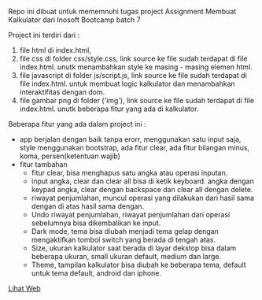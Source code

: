 Repo ini dibuat untuk mememnuhi tugas project Assignment Membuat Kalkulator dari Inosoft Bootcamp batch 7

Project ini terdiri dari :
1. file html di index.html,
2. file css di folder css/style.css, link source ke file sudah terdapat di file index.html. unutk menambahkan style ke masing - masing elemen html.
3. file javascript di folder js/script.js, link source ke file sudah terdapat di file index.html. untuk membuat logic kalkulator dan menambahkan interaktifitas dengan dom.
4. file gambar png di folder ('img'), link source ke file sudah terdapat di file index.html. unutk beberapa fitur yang ada di kalkulator.

Beberapa fitur yang ada dalam project ini :
- app berjalan dengan baik tanpa erorr, menggunakan satu input saja, style menggunakan bootstrap, ada fitur clear, ada fitur bilangan minus, koma, persen(ketentuan wajib)
- fitur tambahan
  - fitur clear, bisa menghapus satu angka atau operasi inputan.
  - input angka, clear dan clear all bisa di ketik keyboard. angka dengan keypad angka, clear dengan backspace dan clear all dengan delete.
  - riwayat penjumlahan, muncul operasi yang dilakukan dari hasil sama dengan di atas hasil sama dengan.
  - Undo riwayat penjumlahan, riwayat penjumlahan dari operasi sebelumnya bisa dikembalikan ke input.
  - Dark mode, tema bisa diubah menjadi tema gelap dengan mengaktifkan tombol switch yang berada di tengah atas.
  - Size, ukuran kalkulator saat berada di layar dekstop bisa dalam beberapa ukuran, small ukuran default, medium dan large.
  - Theme, tampilan kalkulator bisa diubah ke beberapa tema, default untuk tema default, android dan iphone.
 

<a href="https://muhamadrohmatullah.github.io/ProjectAssignment-Kalkulator-InosoftBootcamp-Batch7">Lihat Web</a>
